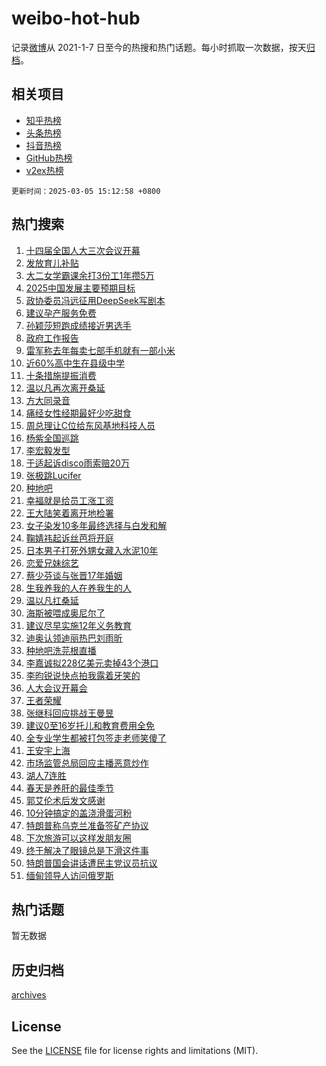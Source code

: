 # weibo-hot-hub

记录[微博](https://www.weibo.com)从 2021-1-7 日至今的热搜和热门话题。每小时抓取一次数据，按天[归档](archives)。

## 相关项目

- [知乎热榜](https://github.com/lonnyzhang423/zhihu-hot-hub)
- [头条热榜](https://github.com/lonnyzhang423/toutiao-hot-hub)
- [抖音热榜](https://github.com/lonnyzhang423/douyin-hot-hub)
- [GitHub热榜](https://github.com/lonnyzhang423/github-hot-hub)
- [v2ex热榜](https://github.com/lonnyzhang423/v2ex-hot-hub)


`更新时间：2025-03-05 15:12:58 +0800`

## 热门搜索

1. [十四届全国人大三次会议开幕](https://m.weibo.cn/search?containerid=100103type%3D1%26t%3D10%26q%3D%23%E5%8D%81%E5%9B%9B%E5%B1%8A%E5%85%A8%E5%9B%BD%E4%BA%BA%E5%A4%A7%E4%B8%89%E6%AC%A1%E4%BC%9A%E8%AE%AE%E5%BC%80%E5%B9%95%23&stream_entry_id=51&isnewpage=1&extparam=seat%3D1%26c_type%3D51%26pos%3D0%26q%3D%2523%25E5%258D%2581%25E5%259B%259B%25E5%25B1%258A%25E5%2585%25A8%25E5%259B%25BD%25E4%25BA%25BA%25E5%25A4%25A7%25E4%25B8%2589%25E6%25AC%25A1%25E4%25BC%259A%25E8%25AE%25AE%25E5%25BC%2580%25E5%25B9%2595%2523%26dgr%3D0%26filter_type%3Drealtimehot%26stream_entry_id%3D51%26cate%3D10103%26display_time%3D1741158777%26pre_seqid%3D17411587770000351527252)
1. [发放育儿补贴](https://m.weibo.cn/search?containerid=100103type%3D1%26t%3D10%26q%3D%23%E5%8F%91%E6%94%BE%E8%82%B2%E5%84%BF%E8%A1%A5%E8%B4%B4%23&stream_entry_id=31&isnewpage=1&extparam=seat%3D1%26flag%3D2%26stream_entry_id%3D31%26lcate%3D5001%26dgr%3D0%26band_rank%3D1%26filter_type%3Drealtimehot%26q%3D%2523%25E5%258F%2591%25E6%2594%25BE%25E8%2582%25B2%25E5%2584%25BF%25E8%25A1%25A5%25E8%25B4%25B4%2523%26c_type%3D31%26pos%3D0%26realpos%3D1%26cate%3D5001%26display_time%3D1741158777%26pre_seqid%3D17411587770000351527252)
1. [大二女学霸课余打3份工1年攒5万](https://m.weibo.cn/search?containerid=100103type%3D1%26t%3D10%26q%3D%23%E5%A4%A7%E4%BA%8C%E5%A5%B3%E5%AD%A6%E9%9C%B8%E8%AF%BE%E4%BD%99%E6%89%933%E4%BB%BD%E5%B7%A51%E5%B9%B4%E6%94%925%E4%B8%87%23&stream_entry_id=31&isnewpage=1&extparam=seat%3D1%26flag%3D1%26stream_entry_id%3D31%26lcate%3D5001%26dgr%3D0%26band_rank%3D2%26filter_type%3Drealtimehot%26q%3D%2523%25E5%25A4%25A7%25E4%25BA%258C%25E5%25A5%25B3%25E5%25AD%25A6%25E9%259C%25B8%25E8%25AF%25BE%25E4%25BD%2599%25E6%2589%25933%25E4%25BB%25BD%25E5%25B7%25A51%25E5%25B9%25B4%25E6%2594%25925%25E4%25B8%2587%2523%26c_type%3D31%26pos%3D1%26realpos%3D2%26cate%3D5001%26display_time%3D1741158777%26pre_seqid%3D17411587770000351527252)
1. [2025中国发展主要预期目标](https://m.weibo.cn/search?containerid=100103type%3D1%26t%3D10%26q%3D%232025%E4%B8%AD%E5%9B%BD%E5%8F%91%E5%B1%95%E4%B8%BB%E8%A6%81%E9%A2%84%E6%9C%9F%E7%9B%AE%E6%A0%87%23&stream_entry_id=31&isnewpage=1&extparam=seat%3D1%26flag%3D0%26stream_entry_id%3D31%26lcate%3D5001%26dgr%3D0%26band_rank%3D3%26filter_type%3Drealtimehot%26q%3D%25232025%25E4%25B8%25AD%25E5%259B%25BD%25E5%258F%2591%25E5%25B1%2595%25E4%25B8%25BB%25E8%25A6%2581%25E9%25A2%2584%25E6%259C%259F%25E7%259B%25AE%25E6%25A0%2587%2523%26c_type%3D31%26pos%3D2%26realpos%3D3%26cate%3D5001%26display_time%3D1741158777%26pre_seqid%3D17411587770000351527252)
1. [政协委员冯远征用DeepSeek写剧本](https://m.weibo.cn/search?containerid=100103type%3D1%26t%3D10%26q%3D%23%E6%94%BF%E5%8D%8F%E5%A7%94%E5%91%98%E5%86%AF%E8%BF%9C%E5%BE%81%E7%94%A8DeepSeek%E5%86%99%E5%89%A7%E6%9C%AC%23&stream_entry_id=31&isnewpage=1&extparam=seat%3D1%26flag%3D1%26stream_entry_id%3D31%26lcate%3D5001%26dgr%3D0%26band_rank%3D4%26filter_type%3Drealtimehot%26q%3D%2523%25E6%2594%25BF%25E5%258D%258F%25E5%25A7%2594%25E5%2591%2598%25E5%2586%25AF%25E8%25BF%259C%25E5%25BE%2581%25E7%2594%25A8DeepSeek%25E5%2586%2599%25E5%2589%25A7%25E6%259C%25AC%2523%26c_type%3D31%26pos%3D3%26realpos%3D4%26cate%3D5001%26display_time%3D1741158777%26pre_seqid%3D17411587770000351527252)
1. [建议孕产服务免费](https://m.weibo.cn/search?containerid=100103type%3D1%26t%3D10%26q%3D%23%E5%BB%BA%E8%AE%AE%E5%AD%95%E4%BA%A7%E6%9C%8D%E5%8A%A1%E5%85%8D%E8%B4%B9%23&stream_entry_id=31&isnewpage=1&extparam=seat%3D1%26flag%3D1%26stream_entry_id%3D31%26lcate%3D5001%26dgr%3D0%26band_rank%3D5%26filter_type%3Drealtimehot%26q%3D%2523%25E5%25BB%25BA%25E8%25AE%25AE%25E5%25AD%2595%25E4%25BA%25A7%25E6%259C%258D%25E5%258A%25A1%25E5%2585%258D%25E8%25B4%25B9%2523%26c_type%3D31%26pos%3D4%26realpos%3D5%26cate%3D5001%26display_time%3D1741158777%26pre_seqid%3D17411587770000351527252)
1. [孙颖莎短跑成绩接近男选手](https://m.weibo.cn/search?containerid=100103type%3D1%26t%3D10%26q%3D%23%E5%AD%99%E9%A2%96%E8%8E%8E%E7%9F%AD%E8%B7%91%E6%88%90%E7%BB%A9%E6%8E%A5%E8%BF%91%E7%94%B7%E9%80%89%E6%89%8B%23&stream_entry_id=31&isnewpage=1&extparam=seat%3D1%26flag%3D0%26stream_entry_id%3D31%26lcate%3D5001%26dgr%3D0%26band_rank%3D6%26filter_type%3Drealtimehot%26q%3D%2523%25E5%25AD%2599%25E9%25A2%2596%25E8%258E%258E%25E7%259F%25AD%25E8%25B7%2591%25E6%2588%2590%25E7%25BB%25A9%25E6%258E%25A5%25E8%25BF%2591%25E7%2594%25B7%25E9%2580%2589%25E6%2589%258B%2523%26c_type%3D31%26pos%3D5%26realpos%3D6%26cate%3D5001%26display_time%3D1741158777%26pre_seqid%3D17411587770000351527252)
1. [政府工作报告](https://m.weibo.cn/search?containerid=100103type%3D1%26t%3D10%26q%3D%23%E6%94%BF%E5%BA%9C%E5%B7%A5%E4%BD%9C%E6%8A%A5%E5%91%8A%23&stream_entry_id=31&isnewpage=1&extparam=seat%3D1%26flag%3D0%26stream_entry_id%3D31%26lcate%3D5001%26dgr%3D0%26band_rank%3D7%26filter_type%3Drealtimehot%26q%3D%2523%25E6%2594%25BF%25E5%25BA%259C%25E5%25B7%25A5%25E4%25BD%259C%25E6%258A%25A5%25E5%2591%258A%2523%26c_type%3D31%26pos%3D6%26realpos%3D7%26cate%3D5001%26display_time%3D1741158777%26pre_seqid%3D17411587770000351527252)
1. [雷军称去年每卖七部手机就有一部小米](https://m.weibo.cn/search?containerid=100103type%3D1%26t%3D10%26q%3D%23%E9%9B%B7%E5%86%9B%E7%A7%B0%E5%8E%BB%E5%B9%B4%E6%AF%8F%E5%8D%96%E4%B8%83%E9%83%A8%E6%89%8B%E6%9C%BA%E5%B0%B1%E6%9C%89%E4%B8%80%E9%83%A8%E5%B0%8F%E7%B1%B3%23&stream_entry_id=31&isnewpage=1&extparam=seat%3D1%26flag%3D0%26stream_entry_id%3D31%26lcate%3D5001%26dgr%3D0%26band_rank%3D8%26filter_type%3Drealtimehot%26q%3D%2523%25E9%259B%25B7%25E5%2586%259B%25E7%25A7%25B0%25E5%258E%25BB%25E5%25B9%25B4%25E6%25AF%258F%25E5%258D%2596%25E4%25B8%2583%25E9%2583%25A8%25E6%2589%258B%25E6%259C%25BA%25E5%25B0%25B1%25E6%259C%2589%25E4%25B8%2580%25E9%2583%25A8%25E5%25B0%258F%25E7%25B1%25B3%2523%26c_type%3D31%26pos%3D7%26realpos%3D8%26cate%3D5001%26display_time%3D1741158777%26pre_seqid%3D17411587770000351527252)
1. [近60%高中生在县级中学](https://m.weibo.cn/search?containerid=100103type%3D1%26t%3D10%26q%3D%23%E8%BF%9160%25%E9%AB%98%E4%B8%AD%E7%94%9F%E5%9C%A8%E5%8E%BF%E7%BA%A7%E4%B8%AD%E5%AD%A6%23&stream_entry_id=31&isnewpage=1&extparam=seat%3D1%26flag%3D0%26stream_entry_id%3D31%26lcate%3D5001%26dgr%3D0%26band_rank%3D9%26filter_type%3Drealtimehot%26q%3D%2523%25E8%25BF%259160%2525%25E9%25AB%2598%25E4%25B8%25AD%25E7%2594%259F%25E5%259C%25A8%25E5%258E%25BF%25E7%25BA%25A7%25E4%25B8%25AD%25E5%25AD%25A6%2523%26c_type%3D31%26pos%3D8%26realpos%3D9%26cate%3D5001%26display_time%3D1741158777%26pre_seqid%3D17411587770000351527252)
1. [十条措施提振消费](https://m.weibo.cn/search?containerid=100103type%3D1%26t%3D10%26q%3D%23%E5%8D%81%E6%9D%A1%E6%8E%AA%E6%96%BD%E6%8F%90%E6%8C%AF%E6%B6%88%E8%B4%B9%23&stream_entry_id=31&isnewpage=1&extparam=seat%3D1%26flag%3D1%26stream_entry_id%3D31%26lcate%3D5001%26dgr%3D0%26band_rank%3D10%26filter_type%3Drealtimehot%26q%3D%2523%25E5%258D%2581%25E6%259D%25A1%25E6%258E%25AA%25E6%2596%25BD%25E6%258F%2590%25E6%258C%25AF%25E6%25B6%2588%25E8%25B4%25B9%2523%26c_type%3D31%26pos%3D9%26realpos%3D10%26cate%3D5001%26display_time%3D1741158777%26pre_seqid%3D17411587770000351527252)
1. [温以凡再次离开桑延](https://m.weibo.cn/search?containerid=100103type%3D1%26t%3D10%26q%3D%23%E6%B8%A9%E4%BB%A5%E5%87%A1%E5%86%8D%E6%AC%A1%E7%A6%BB%E5%BC%80%E6%A1%91%E5%BB%B6%23&stream_entry_id=31&isnewpage=1&extparam=seat%3D1%26flag%3D0%26stream_entry_id%3D31%26lcate%3D5001%26dgr%3D0%26band_rank%3D11%26filter_type%3Drealtimehot%26q%3D%2523%25E6%25B8%25A9%25E4%25BB%25A5%25E5%2587%25A1%25E5%2586%258D%25E6%25AC%25A1%25E7%25A6%25BB%25E5%25BC%2580%25E6%25A1%2591%25E5%25BB%25B6%2523%26c_type%3D31%26pos%3D10%26realpos%3D11%26cate%3D5001%26display_time%3D1741158777%26pre_seqid%3D17411587770000351527252)
1. [方大同录音](https://m.weibo.cn/search?containerid=100103type%3D1%26t%3D10%26q%3D%23%E6%96%B9%E5%A4%A7%E5%90%8C%E5%BD%95%E9%9F%B3%23&stream_entry_id=31&isnewpage=1&extparam=seat%3D1%26flag%3D2%26stream_entry_id%3D31%26lcate%3D5001%26dgr%3D0%26band_rank%3D12%26filter_type%3Drealtimehot%26q%3D%2523%25E6%2596%25B9%25E5%25A4%25A7%25E5%2590%258C%25E5%25BD%2595%25E9%259F%25B3%2523%26c_type%3D31%26pos%3D11%26realpos%3D12%26cate%3D5001%26display_time%3D1741158777%26pre_seqid%3D17411587770000351527252)
1. [痛经女性经期最好少吃甜食](https://m.weibo.cn/search?containerid=100103type%3D1%26t%3D10%26q%3D%23%E7%97%9B%E7%BB%8F%E5%A5%B3%E6%80%A7%E7%BB%8F%E6%9C%9F%E6%9C%80%E5%A5%BD%E5%B0%91%E5%90%83%E7%94%9C%E9%A3%9F%23&stream_entry_id=31&isnewpage=1&extparam=seat%3D1%26flag%3D1%26stream_entry_id%3D31%26lcate%3D5001%26dgr%3D0%26band_rank%3D13%26filter_type%3Drealtimehot%26q%3D%2523%25E7%2597%259B%25E7%25BB%258F%25E5%25A5%25B3%25E6%2580%25A7%25E7%25BB%258F%25E6%259C%259F%25E6%259C%2580%25E5%25A5%25BD%25E5%25B0%2591%25E5%2590%2583%25E7%2594%259C%25E9%25A3%259F%2523%26c_type%3D31%26pos%3D12%26realpos%3D13%26cate%3D5001%26display_time%3D1741158777%26pre_seqid%3D17411587770000351527252)
1. [周总理让C位给东风基地科技人员](https://m.weibo.cn/search?containerid=100103type%3D1%26t%3D10%26q%3D%23%E5%91%A8%E6%80%BB%E7%90%86%E8%AE%A9C%E4%BD%8D%E7%BB%99%E4%B8%9C%E9%A3%8E%E5%9F%BA%E5%9C%B0%E7%A7%91%E6%8A%80%E4%BA%BA%E5%91%98%23&stream_entry_id=31&isnewpage=1&extparam=seat%3D1%26flag%3D0%26stream_entry_id%3D31%26lcate%3D5001%26dgr%3D0%26band_rank%3D14%26filter_type%3Drealtimehot%26q%3D%2523%25E5%2591%25A8%25E6%2580%25BB%25E7%2590%2586%25E8%25AE%25A9C%25E4%25BD%258D%25E7%25BB%2599%25E4%25B8%259C%25E9%25A3%258E%25E5%259F%25BA%25E5%259C%25B0%25E7%25A7%2591%25E6%258A%2580%25E4%25BA%25BA%25E5%2591%2598%2523%26c_type%3D31%26pos%3D13%26realpos%3D14%26cate%3D5001%26display_time%3D1741158777%26pre_seqid%3D17411587770000351527252)
1. [杨紫全国巡跳](https://m.weibo.cn/search?containerid=100103type%3D1%26t%3D10%26q%3D%E6%9D%A8%E7%B4%AB%E5%85%A8%E5%9B%BD%E5%B7%A1%E8%B7%B3&stream_entry_id=31&isnewpage=1&extparam=seat%3D1%26flag%3D1%26stream_entry_id%3D31%26lcate%3D5001%26dgr%3D0%26band_rank%3D15%26filter_type%3Drealtimehot%26q%3D%25E6%259D%25A8%25E7%25B4%25AB%25E5%2585%25A8%25E5%259B%25BD%25E5%25B7%25A1%25E8%25B7%25B3%26c_type%3D31%26pos%3D14%26realpos%3D15%26cate%3D5001%26display_time%3D1741158777%26pre_seqid%3D17411587770000351527252)
1. [李宏毅发型](https://m.weibo.cn/search?containerid=100103type%3D1%26t%3D10%26q%3D%E6%9D%8E%E5%AE%8F%E6%AF%85%E5%8F%91%E5%9E%8B&stream_entry_id=31&isnewpage=1&extparam=seat%3D1%26flag%3D1%26stream_entry_id%3D31%26lcate%3D5001%26dgr%3D0%26band_rank%3D16%26filter_type%3Drealtimehot%26q%3D%25E6%259D%258E%25E5%25AE%258F%25E6%25AF%2585%25E5%258F%2591%25E5%259E%258B%26c_type%3D31%26pos%3D15%26realpos%3D16%26cate%3D5001%26display_time%3D1741158777%26pre_seqid%3D17411587770000351527252)
1. [于适起诉disco雨索赔20万](https://m.weibo.cn/search?containerid=100103type%3D1%26t%3D10%26q%3D%23%E4%BA%8E%E9%80%82%E8%B5%B7%E8%AF%89disco%E9%9B%A8%E7%B4%A2%E8%B5%9420%E4%B8%87%23&stream_entry_id=31&isnewpage=1&extparam=seat%3D1%26flag%3D0%26stream_entry_id%3D31%26lcate%3D5001%26dgr%3D0%26band_rank%3D17%26filter_type%3Drealtimehot%26q%3D%2523%25E4%25BA%258E%25E9%2580%2582%25E8%25B5%25B7%25E8%25AF%2589disco%25E9%259B%25A8%25E7%25B4%25A2%25E8%25B5%259420%25E4%25B8%2587%2523%26c_type%3D31%26pos%3D16%26realpos%3D17%26cate%3D5001%26display_time%3D1741158777%26pre_seqid%3D17411587770000351527252)
1. [张极跳Lucifer](https://m.weibo.cn/search?containerid=100103type%3D1%26t%3D10%26q%3D%23%E5%BC%A0%E6%9E%81%E8%B7%B3Lucifer%23&stream_entry_id=31&isnewpage=1&extparam=seat%3D1%26flag%3D1%26stream_entry_id%3D31%26lcate%3D5001%26dgr%3D0%26band_rank%3D18%26filter_type%3Drealtimehot%26q%3D%2523%25E5%25BC%25A0%25E6%259E%2581%25E8%25B7%25B3Lucifer%2523%26c_type%3D31%26pos%3D17%26realpos%3D18%26cate%3D5001%26display_time%3D1741158777%26pre_seqid%3D17411587770000351527252)
1. [种地吧](https://m.weibo.cn/search?containerid=100103type%3D1%26t%3D10%26q%3D%E7%A7%8D%E5%9C%B0%E5%90%A7&stream_entry_id=31&isnewpage=1&extparam=seat%3D1%26flag%3D1%26stream_entry_id%3D31%26lcate%3D5001%26dgr%3D0%26band_rank%3D19%26filter_type%3Drealtimehot%26q%3D%25E7%25A7%258D%25E5%259C%25B0%25E5%2590%25A7%26c_type%3D31%26pos%3D18%26realpos%3D19%26cate%3D5001%26display_time%3D1741158777%26pre_seqid%3D17411587770000351527252)
1. [幸福就是给员工涨工资](https://m.weibo.cn/search?containerid=100103type%3D1%26t%3D10%26q%3D%23%E5%B9%B8%E7%A6%8F%E5%B0%B1%E6%98%AF%E7%BB%99%E5%91%98%E5%B7%A5%E6%B6%A8%E5%B7%A5%E8%B5%84%23&stream_entry_id=31&isnewpage=1&extparam=seat%3D1%26flag%3D0%26stream_entry_id%3D31%26lcate%3D5001%26dgr%3D0%26band_rank%3D20%26filter_type%3Drealtimehot%26q%3D%2523%25E5%25B9%25B8%25E7%25A6%258F%25E5%25B0%25B1%25E6%2598%25AF%25E7%25BB%2599%25E5%2591%2598%25E5%25B7%25A5%25E6%25B6%25A8%25E5%25B7%25A5%25E8%25B5%2584%2523%26c_type%3D31%26pos%3D19%26realpos%3D20%26cate%3D5001%26display_time%3D1741158777%26pre_seqid%3D17411587770000351527252)
1. [王大陆笑着离开地检署](https://m.weibo.cn/search?containerid=100103type%3D1%26t%3D10%26q%3D%23%E7%8E%8B%E5%A4%A7%E9%99%86%E7%AC%91%E7%9D%80%E7%A6%BB%E5%BC%80%E5%9C%B0%E6%A3%80%E7%BD%B2%23&stream_entry_id=31&isnewpage=1&extparam=seat%3D1%26flag%3D2%26stream_entry_id%3D31%26lcate%3D5001%26dgr%3D0%26band_rank%3D21%26filter_type%3Drealtimehot%26q%3D%2523%25E7%258E%258B%25E5%25A4%25A7%25E9%2599%2586%25E7%25AC%2591%25E7%259D%2580%25E7%25A6%25BB%25E5%25BC%2580%25E5%259C%25B0%25E6%25A3%2580%25E7%25BD%25B2%2523%26c_type%3D31%26pos%3D20%26realpos%3D21%26cate%3D5001%26display_time%3D1741158777%26pre_seqid%3D17411587770000351527252)
1. [女子染发10多年最终选择与白发和解](https://m.weibo.cn/search?containerid=100103type%3D1%26t%3D10%26q%3D%23%E5%A5%B3%E5%AD%90%E6%9F%93%E5%8F%9110%E5%A4%9A%E5%B9%B4%E6%9C%80%E7%BB%88%E9%80%89%E6%8B%A9%E4%B8%8E%E7%99%BD%E5%8F%91%E5%92%8C%E8%A7%A3%23&stream_entry_id=31&isnewpage=1&extparam=seat%3D1%26flag%3D1%26stream_entry_id%3D31%26lcate%3D5001%26dgr%3D0%26band_rank%3D22%26filter_type%3Drealtimehot%26q%3D%2523%25E5%25A5%25B3%25E5%25AD%2590%25E6%259F%2593%25E5%258F%259110%25E5%25A4%259A%25E5%25B9%25B4%25E6%259C%2580%25E7%25BB%2588%25E9%2580%2589%25E6%258B%25A9%25E4%25B8%258E%25E7%2599%25BD%25E5%258F%2591%25E5%2592%258C%25E8%25A7%25A3%2523%26c_type%3D31%26pos%3D21%26realpos%3D22%26cate%3D5001%26display_time%3D1741158777%26pre_seqid%3D17411587770000351527252)
1. [鞠婧祎起诉丝芭将开庭](https://m.weibo.cn/search?containerid=100103type%3D1%26t%3D10%26q%3D%23%E9%9E%A0%E5%A9%A7%E7%A5%8E%E8%B5%B7%E8%AF%89%E4%B8%9D%E8%8A%AD%E5%B0%86%E5%BC%80%E5%BA%AD%23&stream_entry_id=31&isnewpage=1&extparam=seat%3D1%26flag%3D0%26stream_entry_id%3D31%26lcate%3D5001%26dgr%3D0%26band_rank%3D23%26filter_type%3Drealtimehot%26q%3D%2523%25E9%259E%25A0%25E5%25A9%25A7%25E7%25A5%258E%25E8%25B5%25B7%25E8%25AF%2589%25E4%25B8%259D%25E8%258A%25AD%25E5%25B0%2586%25E5%25BC%2580%25E5%25BA%25AD%2523%26c_type%3D31%26pos%3D22%26realpos%3D23%26cate%3D5001%26display_time%3D1741158777%26pre_seqid%3D17411587770000351527252)
1. [日本男子打死外甥女藏入水泥10年](https://m.weibo.cn/search?containerid=100103type%3D1%26t%3D10%26q%3D%23%E6%97%A5%E6%9C%AC%E7%94%B7%E5%AD%90%E6%89%93%E6%AD%BB%E5%A4%96%E7%94%A5%E5%A5%B3%E8%97%8F%E5%85%A5%E6%B0%B4%E6%B3%A510%E5%B9%B4%23&stream_entry_id=31&isnewpage=1&extparam=seat%3D1%26flag%3D0%26stream_entry_id%3D31%26lcate%3D5001%26dgr%3D0%26band_rank%3D24%26filter_type%3Drealtimehot%26q%3D%2523%25E6%2597%25A5%25E6%259C%25AC%25E7%2594%25B7%25E5%25AD%2590%25E6%2589%2593%25E6%25AD%25BB%25E5%25A4%2596%25E7%2594%25A5%25E5%25A5%25B3%25E8%2597%258F%25E5%2585%25A5%25E6%25B0%25B4%25E6%25B3%25A510%25E5%25B9%25B4%2523%26c_type%3D31%26pos%3D23%26realpos%3D24%26cate%3D5001%26display_time%3D1741158777%26pre_seqid%3D17411587770000351527252)
1. [恋爱兄妹综艺](https://m.weibo.cn/search?containerid=100103type%3D1%26t%3D10%26q%3D%E6%81%8B%E7%88%B1%E5%85%84%E5%A6%B9%E7%BB%BC%E8%89%BA&stream_entry_id=31&isnewpage=1&extparam=seat%3D1%26flag%3D0%26stream_entry_id%3D31%26lcate%3D5001%26dgr%3D0%26band_rank%3D25%26filter_type%3Drealtimehot%26q%3D%25E6%2581%258B%25E7%2588%25B1%25E5%2585%2584%25E5%25A6%25B9%25E7%25BB%25BC%25E8%2589%25BA%26c_type%3D31%26pos%3D24%26realpos%3D25%26cate%3D5001%26display_time%3D1741158777%26pre_seqid%3D17411587770000351527252)
1. [蔡少芬谈与张晋17年婚姻](https://m.weibo.cn/search?containerid=100103type%3D1%26t%3D10%26q%3D%23%E8%94%A1%E5%B0%91%E8%8A%AC%E8%B0%88%E4%B8%8E%E5%BC%A0%E6%99%8B17%E5%B9%B4%E5%A9%9A%E5%A7%BB%23&stream_entry_id=31&isnewpage=1&extparam=seat%3D1%26flag%3D1%26stream_entry_id%3D31%26lcate%3D5001%26dgr%3D0%26band_rank%3D26%26filter_type%3Drealtimehot%26q%3D%2523%25E8%2594%25A1%25E5%25B0%2591%25E8%258A%25AC%25E8%25B0%2588%25E4%25B8%258E%25E5%25BC%25A0%25E6%2599%258B17%25E5%25B9%25B4%25E5%25A9%259A%25E5%25A7%25BB%2523%26c_type%3D31%26pos%3D25%26realpos%3D26%26cate%3D5001%26display_time%3D1741158777%26pre_seqid%3D17411587770000351527252)
1. [生我养我的人在养我生的人](https://m.weibo.cn/search?containerid=100103type%3D1%26t%3D10%26q%3D%E7%94%9F%E6%88%91%E5%85%BB%E6%88%91%E7%9A%84%E4%BA%BA%E5%9C%A8%E5%85%BB%E6%88%91%E7%94%9F%E7%9A%84%E4%BA%BA&stream_entry_id=31&isnewpage=1&extparam=seat%3D1%26flag%3D0%26stream_entry_id%3D31%26lcate%3D5001%26dgr%3D0%26band_rank%3D27%26filter_type%3Drealtimehot%26q%3D%25E7%2594%259F%25E6%2588%2591%25E5%2585%25BB%25E6%2588%2591%25E7%259A%2584%25E4%25BA%25BA%25E5%259C%25A8%25E5%2585%25BB%25E6%2588%2591%25E7%2594%259F%25E7%259A%2584%25E4%25BA%25BA%26c_type%3D31%26pos%3D26%26realpos%3D27%26cate%3D5001%26display_time%3D1741158777%26pre_seqid%3D17411587770000351527252)
1. [温以凡扛桑延](https://m.weibo.cn/search?containerid=100103type%3D1%26t%3D10%26q%3D%E6%B8%A9%E4%BB%A5%E5%87%A1%E6%89%9B%E6%A1%91%E5%BB%B6&stream_entry_id=31&isnewpage=1&extparam=seat%3D1%26flag%3D0%26stream_entry_id%3D31%26lcate%3D5001%26dgr%3D0%26band_rank%3D28%26filter_type%3Drealtimehot%26q%3D%25E6%25B8%25A9%25E4%25BB%25A5%25E5%2587%25A1%25E6%2589%259B%25E6%25A1%2591%25E5%25BB%25B6%26c_type%3D31%26pos%3D27%26realpos%3D28%26cate%3D5001%26display_time%3D1741158777%26pre_seqid%3D17411587770000351527252)
1. [海斯被喂成奥尼尔了](https://m.weibo.cn/search?containerid=100103type%3D1%26t%3D10%26q%3D%23%E6%B5%B7%E6%96%AF%E8%A2%AB%E5%96%82%E6%88%90%E5%A5%A5%E5%B0%BC%E5%B0%94%E4%BA%86%23&stream_entry_id=31&isnewpage=1&extparam=seat%3D1%26flag%3D1%26stream_entry_id%3D31%26lcate%3D5001%26dgr%3D0%26band_rank%3D29%26filter_type%3Drealtimehot%26q%3D%2523%25E6%25B5%25B7%25E6%2596%25AF%25E8%25A2%25AB%25E5%2596%2582%25E6%2588%2590%25E5%25A5%25A5%25E5%25B0%25BC%25E5%25B0%2594%25E4%25BA%2586%2523%26c_type%3D31%26pos%3D28%26realpos%3D29%26cate%3D5001%26display_time%3D1741158777%26pre_seqid%3D17411587770000351527252)
1. [建议尽早实施12年义务教育](https://m.weibo.cn/search?containerid=100103type%3D1%26t%3D10%26q%3D%E5%BB%BA%E8%AE%AE%E5%B0%BD%E6%97%A9%E5%AE%9E%E6%96%BD12%E5%B9%B4%E4%B9%89%E5%8A%A1%E6%95%99%E8%82%B2&stream_entry_id=31&isnewpage=1&extparam=seat%3D1%26flag%3D1%26stream_entry_id%3D31%26lcate%3D5001%26dgr%3D0%26band_rank%3D30%26filter_type%3Drealtimehot%26q%3D%25E5%25BB%25BA%25E8%25AE%25AE%25E5%25B0%25BD%25E6%2597%25A9%25E5%25AE%259E%25E6%2596%25BD12%25E5%25B9%25B4%25E4%25B9%2589%25E5%258A%25A1%25E6%2595%2599%25E8%2582%25B2%26c_type%3D31%26pos%3D29%26realpos%3D30%26cate%3D5001%26display_time%3D1741158777%26pre_seqid%3D17411587770000351527252)
1. [迪奥认领迪丽热巴刘雨昕](https://m.weibo.cn/search?containerid=100103type%3D1%26t%3D10%26q%3D%23%E8%BF%AA%E5%A5%A5%E8%AE%A4%E9%A2%86%E8%BF%AA%E4%B8%BD%E7%83%AD%E5%B7%B4%E5%88%98%E9%9B%A8%E6%98%95%23&stream_entry_id=31&isnewpage=1&extparam=seat%3D1%26flag%3D0%26stream_entry_id%3D31%26lcate%3D5001%26dgr%3D0%26band_rank%3D31%26filter_type%3Drealtimehot%26q%3D%2523%25E8%25BF%25AA%25E5%25A5%25A5%25E8%25AE%25A4%25E9%25A2%2586%25E8%25BF%25AA%25E4%25B8%25BD%25E7%2583%25AD%25E5%25B7%25B4%25E5%2588%2598%25E9%259B%25A8%25E6%2598%2595%2523%26c_type%3D31%26pos%3D30%26realpos%3D31%26cate%3D5001%26display_time%3D1741158777%26pre_seqid%3D17411587770000351527252)
1. [种地吧洗芫根直播](https://m.weibo.cn/search?containerid=100103type%3D1%26t%3D10%26q%3D%E7%A7%8D%E5%9C%B0%E5%90%A7%E6%B4%97%E8%8A%AB%E6%A0%B9%E7%9B%B4%E6%92%AD&stream_entry_id=31&isnewpage=1&extparam=seat%3D1%26flag%3D1%26stream_entry_id%3D31%26lcate%3D5001%26dgr%3D0%26band_rank%3D32%26filter_type%3Drealtimehot%26q%3D%25E7%25A7%258D%25E5%259C%25B0%25E5%2590%25A7%25E6%25B4%2597%25E8%258A%25AB%25E6%25A0%25B9%25E7%259B%25B4%25E6%2592%25AD%26c_type%3D31%26pos%3D31%26realpos%3D32%26cate%3D5001%26display_time%3D1741158777%26pre_seqid%3D17411587770000351527252)
1. [李嘉诚拟228亿美元卖掉43个港口](https://m.weibo.cn/search?containerid=100103type%3D1%26t%3D10%26q%3D%23%E6%9D%8E%E5%98%89%E8%AF%9A%E6%8B%9F228%E4%BA%BF%E7%BE%8E%E5%85%83%E5%8D%96%E6%8E%8943%E4%B8%AA%E6%B8%AF%E5%8F%A3%23&stream_entry_id=31&isnewpage=1&extparam=seat%3D1%26flag%3D0%26stream_entry_id%3D31%26lcate%3D5001%26dgr%3D0%26band_rank%3D33%26filter_type%3Drealtimehot%26q%3D%2523%25E6%259D%258E%25E5%2598%2589%25E8%25AF%259A%25E6%258B%259F228%25E4%25BA%25BF%25E7%25BE%258E%25E5%2585%2583%25E5%258D%2596%25E6%258E%258943%25E4%25B8%25AA%25E6%25B8%25AF%25E5%258F%25A3%2523%26c_type%3D31%26pos%3D32%26realpos%3D33%26cate%3D5001%26display_time%3D1741158777%26pre_seqid%3D17411587770000351527252)
1. [李昀锐说快点拍我露着牙笑的](https://m.weibo.cn/search?containerid=100103type%3D1%26t%3D10%26q%3D%23%E6%9D%8E%E6%98%80%E9%94%90%E8%AF%B4%E5%BF%AB%E7%82%B9%E6%8B%8D%E6%88%91%E9%9C%B2%E7%9D%80%E7%89%99%E7%AC%91%E7%9A%84%23&stream_entry_id=31&isnewpage=1&extparam=seat%3D1%26flag%3D1%26stream_entry_id%3D31%26lcate%3D5001%26dgr%3D0%26band_rank%3D34%26filter_type%3Drealtimehot%26q%3D%2523%25E6%259D%258E%25E6%2598%2580%25E9%2594%2590%25E8%25AF%25B4%25E5%25BF%25AB%25E7%2582%25B9%25E6%258B%258D%25E6%2588%2591%25E9%259C%25B2%25E7%259D%2580%25E7%2589%2599%25E7%25AC%2591%25E7%259A%2584%2523%26c_type%3D31%26pos%3D33%26realpos%3D34%26cate%3D5001%26display_time%3D1741158777%26pre_seqid%3D17411587770000351527252)
1. [人大会议开幕会](https://m.weibo.cn/search?containerid=100103type%3D1%26t%3D10%26q%3D%23%E4%BA%BA%E5%A4%A7%E4%BC%9A%E8%AE%AE%E5%BC%80%E5%B9%95%E4%BC%9A%23&stream_entry_id=31&isnewpage=1&extparam=seat%3D1%26flag%3D0%26stream_entry_id%3D31%26lcate%3D5001%26dgr%3D0%26band_rank%3D35%26filter_type%3Drealtimehot%26q%3D%2523%25E4%25BA%25BA%25E5%25A4%25A7%25E4%25BC%259A%25E8%25AE%25AE%25E5%25BC%2580%25E5%25B9%2595%25E4%25BC%259A%2523%26c_type%3D31%26pos%3D34%26realpos%3D35%26cate%3D5001%26display_time%3D1741158777%26pre_seqid%3D17411587770000351527252)
1. [王者荣耀](https://m.weibo.cn/search?containerid=100103type%3D1%26t%3D10%26q%3D%E7%8E%8B%E8%80%85%E8%8D%A3%E8%80%80&stream_entry_id=31&isnewpage=1&extparam=seat%3D1%26flag%3D1%26stream_entry_id%3D31%26lcate%3D5001%26dgr%3D0%26band_rank%3D36%26filter_type%3Drealtimehot%26q%3D%25E7%258E%258B%25E8%2580%2585%25E8%258D%25A3%25E8%2580%2580%26c_type%3D31%26pos%3D35%26realpos%3D36%26cate%3D5001%26display_time%3D1741158777%26pre_seqid%3D17411587770000351527252)
1. [张继科回应挑战王曼昱](https://m.weibo.cn/search?containerid=100103type%3D1%26t%3D10%26q%3D%23%E5%BC%A0%E7%BB%A7%E7%A7%91%E5%9B%9E%E5%BA%94%E6%8C%91%E6%88%98%E7%8E%8B%E6%9B%BC%E6%98%B1%23&stream_entry_id=31&isnewpage=1&extparam=seat%3D1%26flag%3D0%26stream_entry_id%3D31%26lcate%3D5001%26dgr%3D0%26band_rank%3D37%26filter_type%3Drealtimehot%26q%3D%2523%25E5%25BC%25A0%25E7%25BB%25A7%25E7%25A7%2591%25E5%259B%259E%25E5%25BA%2594%25E6%258C%2591%25E6%2588%2598%25E7%258E%258B%25E6%259B%25BC%25E6%2598%25B1%2523%26c_type%3D31%26pos%3D36%26realpos%3D37%26cate%3D5001%26display_time%3D1741158777%26pre_seqid%3D17411587770000351527252)
1. [建议0至16岁托儿和教育费用全免](https://m.weibo.cn/search?containerid=100103type%3D1%26t%3D10%26q%3D%23%E5%BB%BA%E8%AE%AE0%E8%87%B316%E5%B2%81%E6%89%98%E5%84%BF%E5%92%8C%E6%95%99%E8%82%B2%E8%B4%B9%E7%94%A8%E5%85%A8%E5%85%8D%23&stream_entry_id=31&isnewpage=1&extparam=seat%3D1%26flag%3D0%26stream_entry_id%3D31%26lcate%3D5001%26dgr%3D0%26band_rank%3D38%26filter_type%3Drealtimehot%26q%3D%2523%25E5%25BB%25BA%25E8%25AE%25AE0%25E8%2587%25B316%25E5%25B2%2581%25E6%2589%2598%25E5%2584%25BF%25E5%2592%258C%25E6%2595%2599%25E8%2582%25B2%25E8%25B4%25B9%25E7%2594%25A8%25E5%2585%25A8%25E5%2585%258D%2523%26c_type%3D31%26pos%3D37%26realpos%3D38%26cate%3D5001%26display_time%3D1741158777%26pre_seqid%3D17411587770000351527252)
1. [全专业学生都被打包签走老师笑傻了](https://m.weibo.cn/search?containerid=100103type%3D1%26t%3D10%26q%3D%23%E5%85%A8%E4%B8%93%E4%B8%9A%E5%AD%A6%E7%94%9F%E9%83%BD%E8%A2%AB%E6%89%93%E5%8C%85%E7%AD%BE%E8%B5%B0%E8%80%81%E5%B8%88%E7%AC%91%E5%82%BB%E4%BA%86%23&stream_entry_id=31&isnewpage=1&extparam=seat%3D1%26flag%3D0%26stream_entry_id%3D31%26lcate%3D5001%26dgr%3D0%26band_rank%3D39%26filter_type%3Drealtimehot%26q%3D%2523%25E5%2585%25A8%25E4%25B8%2593%25E4%25B8%259A%25E5%25AD%25A6%25E7%2594%259F%25E9%2583%25BD%25E8%25A2%25AB%25E6%2589%2593%25E5%258C%2585%25E7%25AD%25BE%25E8%25B5%25B0%25E8%2580%2581%25E5%25B8%2588%25E7%25AC%2591%25E5%2582%25BB%25E4%25BA%2586%2523%26c_type%3D31%26pos%3D38%26realpos%3D39%26cate%3D5001%26display_time%3D1741158777%26pre_seqid%3D17411587770000351527252)
1. [王安宇上海](https://m.weibo.cn/search?containerid=100103type%3D1%26t%3D10%26q%3D%E7%8E%8B%E5%AE%89%E5%AE%87%E4%B8%8A%E6%B5%B7&stream_entry_id=31&isnewpage=1&extparam=seat%3D1%26flag%3D1%26stream_entry_id%3D31%26lcate%3D5001%26dgr%3D0%26band_rank%3D40%26filter_type%3Drealtimehot%26q%3D%25E7%258E%258B%25E5%25AE%2589%25E5%25AE%2587%25E4%25B8%258A%25E6%25B5%25B7%26c_type%3D31%26pos%3D39%26realpos%3D40%26cate%3D5001%26display_time%3D1741158777%26pre_seqid%3D17411587770000351527252)
1. [市场监管总局回应主播恶意炒作](https://m.weibo.cn/search?containerid=100103type%3D1%26t%3D10%26q%3D%23%E5%B8%82%E5%9C%BA%E7%9B%91%E7%AE%A1%E6%80%BB%E5%B1%80%E5%9B%9E%E5%BA%94%E4%B8%BB%E6%92%AD%E6%81%B6%E6%84%8F%E7%82%92%E4%BD%9C%23&stream_entry_id=31&isnewpage=1&extparam=seat%3D1%26flag%3D1%26stream_entry_id%3D31%26lcate%3D5001%26dgr%3D0%26band_rank%3D41%26filter_type%3Drealtimehot%26q%3D%2523%25E5%25B8%2582%25E5%259C%25BA%25E7%259B%2591%25E7%25AE%25A1%25E6%2580%25BB%25E5%25B1%2580%25E5%259B%259E%25E5%25BA%2594%25E4%25B8%25BB%25E6%2592%25AD%25E6%2581%25B6%25E6%2584%258F%25E7%2582%2592%25E4%25BD%259C%2523%26c_type%3D31%26pos%3D40%26realpos%3D41%26cate%3D5001%26display_time%3D1741158777%26pre_seqid%3D17411587770000351527252)
1. [湖人7连胜](https://m.weibo.cn/search?containerid=100103type%3D1%26t%3D10%26q%3D%23%E6%B9%96%E4%BA%BA7%E8%BF%9E%E8%83%9C%23&stream_entry_id=31&isnewpage=1&extparam=seat%3D1%26flag%3D1%26stream_entry_id%3D31%26lcate%3D5001%26dgr%3D0%26band_rank%3D42%26filter_type%3Drealtimehot%26q%3D%2523%25E6%25B9%2596%25E4%25BA%25BA7%25E8%25BF%259E%25E8%2583%259C%2523%26c_type%3D31%26pos%3D41%26realpos%3D42%26cate%3D5001%26display_time%3D1741158777%26pre_seqid%3D17411587770000351527252)
1. [春天是养肝的最佳季节](https://m.weibo.cn/search?containerid=100103type%3D1%26t%3D10%26q%3D%23%E6%98%A5%E5%A4%A9%E6%98%AF%E5%85%BB%E8%82%9D%E7%9A%84%E6%9C%80%E4%BD%B3%E5%AD%A3%E8%8A%82%23&stream_entry_id=31&isnewpage=1&extparam=seat%3D1%26flag%3D0%26stream_entry_id%3D31%26lcate%3D5001%26dgr%3D0%26band_rank%3D43%26filter_type%3Drealtimehot%26q%3D%2523%25E6%2598%25A5%25E5%25A4%25A9%25E6%2598%25AF%25E5%2585%25BB%25E8%2582%259D%25E7%259A%2584%25E6%259C%2580%25E4%25BD%25B3%25E5%25AD%25A3%25E8%258A%2582%2523%26c_type%3D31%26pos%3D42%26realpos%3D43%26cate%3D5001%26display_time%3D1741158777%26pre_seqid%3D17411587770000351527252)
1. [郭艾伦术后发文感谢](https://m.weibo.cn/search?containerid=100103type%3D1%26t%3D10%26q%3D%23%E9%83%AD%E8%89%BE%E4%BC%A6%E6%9C%AF%E5%90%8E%E5%8F%91%E6%96%87%E6%84%9F%E8%B0%A2%23&stream_entry_id=31&isnewpage=1&extparam=seat%3D1%26flag%3D1%26stream_entry_id%3D31%26lcate%3D5001%26dgr%3D0%26band_rank%3D44%26filter_type%3Drealtimehot%26q%3D%2523%25E9%2583%25AD%25E8%2589%25BE%25E4%25BC%25A6%25E6%259C%25AF%25E5%2590%258E%25E5%258F%2591%25E6%2596%2587%25E6%2584%259F%25E8%25B0%25A2%2523%26c_type%3D31%26pos%3D43%26realpos%3D44%26cate%3D5001%26display_time%3D1741158777%26pre_seqid%3D17411587770000351527252)
1. [10分钟搞定的盖浇滑蛋河粉](https://m.weibo.cn/search?containerid=100103type%3D1%26t%3D10%26q%3D10%E5%88%86%E9%92%9F%E6%90%9E%E5%AE%9A%E7%9A%84%E7%9B%96%E6%B5%87%E6%BB%91%E8%9B%8B%E6%B2%B3%E7%B2%89&stream_entry_id=31&isnewpage=1&extparam=seat%3D1%26flag%3D1%26stream_entry_id%3D31%26lcate%3D5001%26dgr%3D0%26band_rank%3D45%26filter_type%3Drealtimehot%26q%3D10%25E5%2588%2586%25E9%2592%259F%25E6%2590%259E%25E5%25AE%259A%25E7%259A%2584%25E7%259B%2596%25E6%25B5%2587%25E6%25BB%2591%25E8%259B%258B%25E6%25B2%25B3%25E7%25B2%2589%26c_type%3D31%26pos%3D44%26realpos%3D45%26cate%3D5001%26display_time%3D1741158777%26pre_seqid%3D17411587770000351527252)
1. [特朗普称乌克兰准备签矿产协议](https://m.weibo.cn/search?containerid=100103type%3D1%26t%3D10%26q%3D%23%E7%89%B9%E6%9C%97%E6%99%AE%E7%A7%B0%E4%B9%8C%E5%85%8B%E5%85%B0%E5%87%86%E5%A4%87%E7%AD%BE%E7%9F%BF%E4%BA%A7%E5%8D%8F%E8%AE%AE%23&stream_entry_id=31&isnewpage=1&extparam=seat%3D1%26flag%3D0%26stream_entry_id%3D31%26lcate%3D5001%26dgr%3D0%26band_rank%3D46%26filter_type%3Drealtimehot%26q%3D%2523%25E7%2589%25B9%25E6%259C%2597%25E6%2599%25AE%25E7%25A7%25B0%25E4%25B9%258C%25E5%2585%258B%25E5%2585%25B0%25E5%2587%2586%25E5%25A4%2587%25E7%25AD%25BE%25E7%259F%25BF%25E4%25BA%25A7%25E5%258D%258F%25E8%25AE%25AE%2523%26c_type%3D31%26pos%3D45%26realpos%3D46%26cate%3D5001%26display_time%3D1741158777%26pre_seqid%3D17411587770000351527252)
1. [下次旅游可以这样发朋友圈](https://m.weibo.cn/search?containerid=100103type%3D1%26t%3D10%26q%3D%E4%B8%8B%E6%AC%A1%E6%97%85%E6%B8%B8%E5%8F%AF%E4%BB%A5%E8%BF%99%E6%A0%B7%E5%8F%91%E6%9C%8B%E5%8F%8B%E5%9C%88&stream_entry_id=31&isnewpage=1&extparam=seat%3D1%26flag%3D1%26stream_entry_id%3D31%26lcate%3D5001%26dgr%3D0%26band_rank%3D47%26filter_type%3Drealtimehot%26q%3D%25E4%25B8%258B%25E6%25AC%25A1%25E6%2597%2585%25E6%25B8%25B8%25E5%258F%25AF%25E4%25BB%25A5%25E8%25BF%2599%25E6%25A0%25B7%25E5%258F%2591%25E6%259C%258B%25E5%258F%258B%25E5%259C%2588%26c_type%3D31%26pos%3D46%26realpos%3D47%26cate%3D5001%26display_time%3D1741158777%26pre_seqid%3D17411587770000351527252)
1. [终于解决了眼镜总是下滑这件事](https://m.weibo.cn/search?containerid=100103type%3D1%26t%3D10%26q%3D%23%E7%BB%88%E4%BA%8E%E8%A7%A3%E5%86%B3%E4%BA%86%E7%9C%BC%E9%95%9C%E6%80%BB%E6%98%AF%E4%B8%8B%E6%BB%91%E8%BF%99%E4%BB%B6%E4%BA%8B%23&stream_entry_id=31&isnewpage=1&extparam=seat%3D1%26flag%3D0%26stream_entry_id%3D31%26lcate%3D5001%26dgr%3D0%26band_rank%3D48%26filter_type%3Drealtimehot%26q%3D%2523%25E7%25BB%2588%25E4%25BA%258E%25E8%25A7%25A3%25E5%2586%25B3%25E4%25BA%2586%25E7%259C%25BC%25E9%2595%259C%25E6%2580%25BB%25E6%2598%25AF%25E4%25B8%258B%25E6%25BB%2591%25E8%25BF%2599%25E4%25BB%25B6%25E4%25BA%258B%2523%26c_type%3D31%26pos%3D47%26realpos%3D48%26cate%3D5001%26display_time%3D1741158777%26pre_seqid%3D17411587770000351527252)
1. [特朗普国会讲话遭民主党议员抗议](https://m.weibo.cn/search?containerid=100103type%3D1%26t%3D10%26q%3D%23%E7%89%B9%E6%9C%97%E6%99%AE%E5%9B%BD%E4%BC%9A%E8%AE%B2%E8%AF%9D%E9%81%AD%E6%B0%91%E4%B8%BB%E5%85%9A%E8%AE%AE%E5%91%98%E6%8A%97%E8%AE%AE%23&stream_entry_id=31&isnewpage=1&extparam=seat%3D1%26flag%3D0%26stream_entry_id%3D31%26lcate%3D5001%26dgr%3D0%26band_rank%3D49%26filter_type%3Drealtimehot%26q%3D%2523%25E7%2589%25B9%25E6%259C%2597%25E6%2599%25AE%25E5%259B%25BD%25E4%25BC%259A%25E8%25AE%25B2%25E8%25AF%259D%25E9%2581%25AD%25E6%25B0%2591%25E4%25B8%25BB%25E5%2585%259A%25E8%25AE%25AE%25E5%2591%2598%25E6%258A%2597%25E8%25AE%25AE%2523%26c_type%3D31%26pos%3D48%26realpos%3D49%26cate%3D5001%26display_time%3D1741158777%26pre_seqid%3D17411587770000351527252)
1. [缅甸领导人访问俄罗斯](https://m.weibo.cn/search?containerid=100103type%3D1%26t%3D10%26q%3D%23%E7%BC%85%E7%94%B8%E9%A2%86%E5%AF%BC%E4%BA%BA%E8%AE%BF%E9%97%AE%E4%BF%84%E7%BD%97%E6%96%AF%23&stream_entry_id=31&isnewpage=1&extparam=seat%3D1%26flag%3D1%26stream_entry_id%3D31%26lcate%3D5001%26dgr%3D0%26band_rank%3D50%26filter_type%3Drealtimehot%26q%3D%2523%25E7%25BC%2585%25E7%2594%25B8%25E9%25A2%2586%25E5%25AF%25BC%25E4%25BA%25BA%25E8%25AE%25BF%25E9%2597%25AE%25E4%25BF%2584%25E7%25BD%2597%25E6%2596%25AF%2523%26c_type%3D31%26pos%3D49%26realpos%3D50%26cate%3D5001%26display_time%3D1741158777%26pre_seqid%3D17411587770000351527252)

## 热门话题

暂无数据

## 历史归档

[archives](archives)

## License

See the [LICENSE](LICENSE) file for license rights and limitations (MIT).
